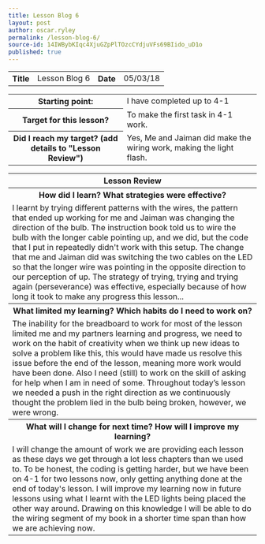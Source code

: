 ```yaml
---
title: Lesson Blog 6
layout: post
author: oscar.ryley
permalink: /lesson-blog-6/
source-id: 14IWBybKIqc4XjuGZpPlTOzcCYdjuVFs69BIido_uD1o
published: true
---
```

<table>
  <tr>
    <th>Title</th>
    <td>Lesson Blog 6</td>
    <th>Date</th>
    <td>05/03/18</td>
  </tr>
</table>


<table>
  <tr>
    <th>Starting point:</th>
    <td>I have completed up to 4-1</td>
  </tr>
  <tr>
    <th>Target for this lesson?</th>
    <td>To make the first task in 4-1 work.</td>
  </tr>
  <tr>
    <th>Did I reach my target? 
(add details to "Lesson Review")</th>
    <td> Yes, Me and Jaiman did make the wiring work, making the light flash.</td>
  </tr>
</table>


<table>
  <tr>
    <th>Lesson Review</th>
  </tr>
  <tr>
    <th>How did I learn? What strategies were effective? </th>
  </tr>
  <tr>
    <td>I learnt by trying different patterns with the wires, the pattern that ended up working for me and Jaiman was changing the direction of the bulb. The instruction book told us to wire the bulb with the longer cable pointing up, and we did, but the code that I put in repeatedly didn't work with this setup. The change that me and Jaiman did was switching the two cables on the LED so that the longer wire was pointing in the opposite direction to our perception of up. The strategy of trying, trying and trying again (perseverance) was effective, especially because of how long it took to make any progress this lesson... </td>
  </tr>
  <tr>
    <th>What limited my learning? Which habits do I need to work on? </th>
  </tr>
  <tr>
    <td>The inability for the breadboard to work for most of the lesson limited me and my partners learning and progress, we need to work on the habit of creativity when we think up new ideas to solve a problem like this, this would have made us resolve this issue before the end of the lesson, meaning more work would have been done. Also I need (still) to work on the skill of asking for help when I am in need of some. Throughout today’s lesson we needed a push in the right direction as we continuously thought the problem lied in the bulb being broken, however, we were wrong. </td>
  </tr>
  <tr>
    <th>What will I change for next time? How will I improve my learning?</th>
  </tr>
  <tr>
    <td>I will change the amount of work we are providing each lesson as these days we get through a lot less chapters than we used to. To be honest, the coding is getting harder, but we have been on 4-1 for two lessons now, only getting anything done at the end of today's lesson. I will improve my learning now in future lessons using what I learnt with the LED lights being placed the other way around. Drawing on this knowledge I will be able to do the wiring segment of my book in a shorter time span than how we are achieving now.  </td>
  </tr>
</table>


